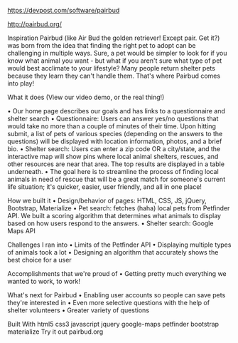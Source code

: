 https://devpost.com/software/pairbud

http://pairbud.org/

Inspiration
Pairbud (like Air Bud the golden retriever! Except pair. Get it?) was born from the idea that finding the right pet to adopt can be challenging in multiple ways. Sure, a pet would be simpler to look for if you know what animal you want - but what if you aren't sure what type of pet would best acclimate to your lifestyle? Many people return shelter pets because they learn they can't handle them. That's where Pairbud comes into play!

What it does
(View our video demo, or the real thing!)

• Our home page describes our goals and has links to a questionnaire and shelter search • Questionnaire: Users can answer yes/no questions that would take no more than a couple of minutes of their time. Upon hitting submit, a list of pets of various species (depending on the answers to the questions) will be displayed with location information, photos, and a brief bio. • Shelter search: Users can enter a zip code OR a city/state, and the interactive map will show pins where local animal shelters, rescues, and other resources are near that area. The top results are displayed in a table underneath. • The goal here is to streamline the process of finding local animals in need of rescue that will be a great match for someone's current life situation; it's quicker, easier, user friendly, and all in one place!

How we built it
• Design/behavior of pages: HTML, CSS, JS, jQuery, Bootstrap, Materialize • Pet search: fetches (haha) local pets from Petfinder API. We built a scoring algorithm that determines what animals to display based on how users respond to the answers. • Shelter search: Google Maps API

Challenges I ran into
• Limits of the Petfinder API • Displaying multiple types of animals took a lot • Designing an algorithm that accurately shows the best choice for a user

Accomplishments that we're proud of
• Getting pretty much everything we wanted to work, to work!

What's next for Pairbud
• Enabling user accounts so people can save pets they're interested in • Even more selective questions with the help of shelter volunteers • Greater variety of questions

Built With
html5
css3
javascript
jquery
google-maps
petfinder
bootstrap
materialize
Try it out
 pairbud.org
